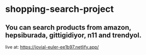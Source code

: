 # shopping-search-project
## You can search products from amazon, hepsiburada, gittigidiyor, n11 and trendyol.
live at: https://jovial-euler-ee1b97.netlify.app/
